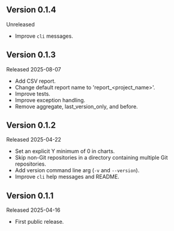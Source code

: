 ## Version 0.1.4
Unreleased
- Improve `cli` messages.

## Version 0.1.3
Released 2025-08-07
- Add CSV report.
- Change default report name to 'report_<project_name>'.
- Improve tests.
- Improve exception handling.
- Remove aggregate, last_version_only, and before.

## Version 0.1.2
Released 2025-04-22
- Set an explicit Y minimum of 0 in charts.
- Skip non-Git repositories in a directory containing multiple Git repositories.
- Add version command line arg (`-v` and `--version`).
- Improve `cli` help messages and README.

## Version 0.1.1
Released 2025-04-16
- First public release.
